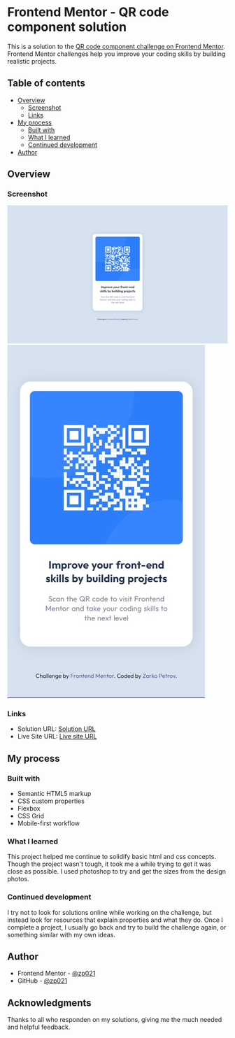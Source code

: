 # Frontend Mentor - QR code component solution

This is a solution to the [QR code component challenge on Frontend Mentor](https://www.frontendmentor.io/challenges/qr-code-component-iux_sIO_H). Frontend Mentor challenges help you improve your coding skills by building realistic projects.

## Table of contents

- [Overview](#overview)
  - [Screenshot](#screenshot)
  - [Links](#links)
- [My process](#my-process)
  - [Built with](#built-with)
  - [What I learned](#what-i-learned)
  - [Continued development](#continued-development)
- [Author](#author)

## Overview

### Screenshot

![](./desktop.jpg)
![](./mobile.jpg)

### Links

- Solution URL: [Solution URL](https://your-solution-url.com)
- Live Site URL: [Live site URL](https://zp021-qr-code-component.netlify.app/)

## My process

### Built with

- Semantic HTML5 markup
- CSS custom properties
- Flexbox
- CSS Grid
- Mobile-first workflow

### What I learned

This project helped me continue to solidify basic html and css concepts. Though the project wasn't tough, it took me a while trying to get it was close as possible.
I used photoshop to try and get the sizes from the design photos.

### Continued development

I try not to look for solutions online while working on the challenge, but instead look for resources that explain properties and what they do. Once I complete a project, I usually go back and try to build the challenge again, or something similar with my own ideas.

## Author

- Frontend Mentor - [@zp021](https://www.frontendmentor.io/profile/zp021)
- GitHub - [@zp021](https://github.com/zp021)

## Acknowledgments

Thanks to all who responden on my solutions, giving me the much needed and helpful feedback.

